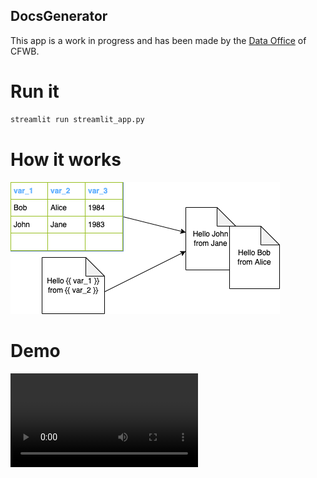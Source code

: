 ## DocsGenerator

This app is a work in progress and has been made by the [Data Office](https://github.com/data-cfwb) of CFWB.

# Run it

```bash
streamlit run streamlit_app.py
```

# How it works

![](https://raw.githubusercontent.com/data-cfwb/docsGenerator/main/schema.drawio.png)

# Demo

![](https://i.imgur.com/RddjA1G.mp4)
